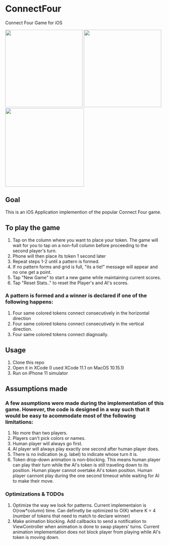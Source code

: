 # ConnectFour
Connect Four Game for iOS

<img src="https://i.imgur.com/Q3vtoK8.png" width="246"> <img src="https://i.imgur.com/yXjG5xD.png" width="246"> <img src="https://i.imgur.com/FxZTzc1.png" width="250">

## Goal
This is an iOS Application implemention of the popular Connect Four game.

## To play the game
1. Tap on the column where you want to place your token.  The game will wait for you to tap on a non-full column before proceeding to the second player's turn.
2. Phone will then place its token 1 second later
3. Repeat steps 1-2 until a pattern is formed.
4. If no pattern forms and grid is full, "its a tie!" message will appear and no one get a point.
5. Tap "New Game" to start a new game while maintaining current scores.
6. Tap "Reset Stats.." to reset the Player's and AI's scores.

### A pattern is formed and a winner is declared if one of the following happens:
1. Four same colored tokens connect consecutively in the horizontal direction
2. Four same colored tokens connect consecutively in the vertical direction.
3. Four same colored tokens connect diagnoally.

## Usage
1. Clone this repo
2. Open it in XCode (I used XCode 11.1 on MacOS 10.15.1)
3. Run on iPhone 11 simulator

## Assumptions made
### A few asumptions were made during the implementation of this game. However, the code is designed in a way such that it would be easy to acommodate most of the following limitations: 
1. No more than two players.
2. Players can't pick colors or names.
3. Human player will always go first.
4. AI player will always play exactly one second after human player does.
5. There is no indication (e.g. label) to indicate whose turn it is.
6. Token drop-down animation is non-blocking. This means human player can play their turn while the AI's token is still traveling down to its position. Human player cannot overtake AI's token position. Human player cannont play during the one second timeout while waiting for AI to make their move.

### Optimizations & TODOs
1. Optimize the way we look for patterns. Current implementaion is O(row*column) time. Can definetly be optimized to O(K) where K = 4 (number of tokens that need to match to declare winner)
2. Make animation blocking. Add callbacks to send a notification to ViewController when animation is done to swap players' turns. Current animation implementation does not block player from playing while AI's token is moving down.
